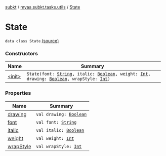 [subkt](../../index.md) / [myaa.subkt.tasks.utils](../index.md) / [State](./index.md)

# State

`data class State` [(source)](https://github.com/Myaamori/SubKt/blob/0.1.13/src/main/kotlin/myaa/subkt/tasks/utils/fontvalidator.kt#L13)

### Constructors

| Name | Summary |
|---|---|
| [&lt;init&gt;](-init-.md) | `State(font: `[`String`](https://kotlinlang.org/api/latest/jvm/stdlib/kotlin/-string/index.html)`, italic: `[`Boolean`](https://kotlinlang.org/api/latest/jvm/stdlib/kotlin/-boolean/index.html)`, weight: `[`Int`](https://kotlinlang.org/api/latest/jvm/stdlib/kotlin/-int/index.html)`, drawing: `[`Boolean`](https://kotlinlang.org/api/latest/jvm/stdlib/kotlin/-boolean/index.html)`, wrapStyle: `[`Int`](https://kotlinlang.org/api/latest/jvm/stdlib/kotlin/-int/index.html)`)` |

### Properties

| Name | Summary |
|---|---|
| [drawing](drawing.md) | `val drawing: `[`Boolean`](https://kotlinlang.org/api/latest/jvm/stdlib/kotlin/-boolean/index.html) |
| [font](font.md) | `val font: `[`String`](https://kotlinlang.org/api/latest/jvm/stdlib/kotlin/-string/index.html) |
| [italic](italic.md) | `val italic: `[`Boolean`](https://kotlinlang.org/api/latest/jvm/stdlib/kotlin/-boolean/index.html) |
| [weight](weight.md) | `val weight: `[`Int`](https://kotlinlang.org/api/latest/jvm/stdlib/kotlin/-int/index.html) |
| [wrapStyle](wrap-style.md) | `val wrapStyle: `[`Int`](https://kotlinlang.org/api/latest/jvm/stdlib/kotlin/-int/index.html) |
